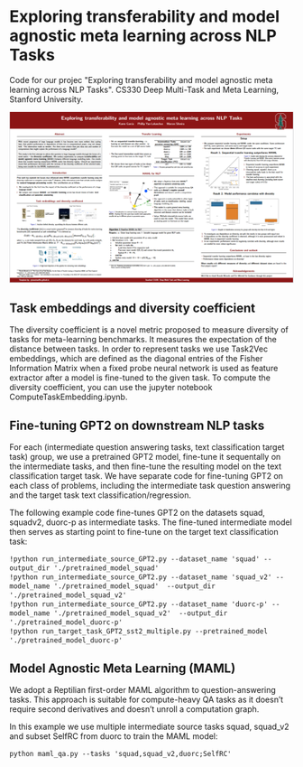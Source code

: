 # Exploring transferability and model agnostic meta learning across NLP Tasks

Code for our projec "Exploring transferability and model agnostic meta learning across NLP Tasks". CS330 Deep Multi-Task and Meta Learning, Stanford University.

![plot](Poster_picture.PNG)

## Task embeddings and diversity coefficient

The diversity coefficient is a novel metric proposed to measure diversity of tasks for meta-learning benchmarks. It measures the expectation of the distance between tasks. In order to represent tasks we use Task2Vec embeddings, which are defined as the diagonal entries of the Fisher Information Matrix when a fixed probe neural network is used as feature extractor after a model is fine-tuned to the given task.
To compute the diversity coefficient, you can use the jupyter notebook ComputeTaskEmbedding.ipynb.


## Fine-tuning GPT2 on downstream NLP tasks

For each (intermediate question answering tasks, text classification target task) group, we use a pretrained GPT2 model, fine-tune it sequentally on the intermediate tasks, and then fine-tune the resulting model on the text classification target task. We have separate code for fine-tuning GPT2 on each class of problems, including the intermediate task question answering and the target task text classification/regression. 

The following example code fine-tunes GPT2 on the datasets squad, squadv2, duorc-p as intermediate tasks. The fine-tuned intermediate model then serves as
starting point to fine-tune on the target text classification task:

``` 
!python run_intermediate_source_GPT2.py --dataset_name 'squad' --output_dir './pretrained_model_squad'
!python run_intermediate_source_GPT2.py --dataset_name 'squad_v2' --model_name './pretrained_model_squad'  --output_dir './pretrained_model_squad_v2'
!python run_intermediate_source_GPT2.py --dataset_name 'duorc-p' --model_name './pretrained_model_squad_v2'  --output_dir './pretrained_model_duorc-p'
!python run_target_task_GPT2_sst2_multiple.py --pretrained_model './pretrained_model_duorc-p'
```

## Model Agnostic Meta Learning (MAML)

We adopt a Reptilian first-order MAML algorithm to question-answering tasks. This approach is suitable for compute-heavy QA
tasks as it doesn’t require second derivatives and doesn’t unroll a computation graph. 

In this example we use multiple intermediate source tasks squad, squad_v2 and subset SelfRC from duorc to train the MAML model:
``` 
python maml_qa.py --tasks 'squad,squad_v2,duorc;SelfRC'
```
